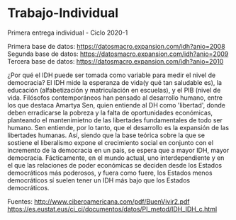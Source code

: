 # Trabajo-Individual
Primera entrega individual - Ciclo 2020-1

Primera base de datos: https://datosmacro.expansion.com/idh?anio=2008
Segunda base de datos: https://datosmacro.expansion.com/idh?anio=2009
Tercera base de datos: https://datosmacro.expansion.com/idh?anio=2010

¿Por qué el IDH puede ser tomada como variable para medir el nivel de democracia?
El IDH mide la esperanza de vida(y qué tan saludable es), la educación (alfabetización y matriculación en escuelas), y el PIB (nivel de vida. Filósofos contemporáneos han pensado al desarrollo humano, entre los que destaca Amartya Sen, quien entiende al DH como 'libertad', donde deben erradicarse la pobreza y la falta de oportunidades económicas, planteando el mantenimietno de las libertades fundamentales de todo ser humano. Sen entiende, por lo tanto, que el desarrollo es la expansión de las libertades humanas. Así, siendo que la base teórica sobre la que se sostiene el liberalismo expone el crecimiento social en conjunto con el incremento de la democracia en un país, se espera que a mayor IDH, mayor democracia. Fácticamente, en el mundo actual, uno interdependiente y en el que las relaciones de poder económicas se deciden desde los Estados democráticos más poderosos, y fuera como fuere, los Estados menos democráticos sí suelen tener un IDH más bajo que los Estados democráticos.

Fuentes:
http://www.ciberoamericana.com/pdf/BuenVivir2.pdf
https://es.eustat.eus/ci_ci/documentos/datos/PI_metod/IDH_IDH_c.html
